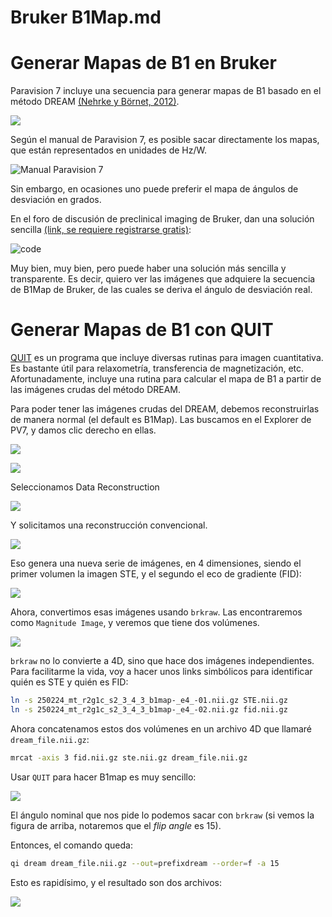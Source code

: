 Bruker B1Map.md
===============

# Generar Mapas de B1 en Bruker


Paravision 7 incluye una secuencia para generar mapas de B1 basado en el método DREAM [(Nehrke y Börnet, 2012)](https://onlinelibrary.wiley.com/doi/10.1002/mrm.24158).

![](images/2025-02-25-09-35-41.png)

Según el manual de Paravision 7, es posible sacar directamente los mapas, que están representados en unidades de Hz/W. 

![Manual Paravision 7](images/B1map_PV7manual.png)

Sin embargo, en ocasiones uno puede preferir el mapa de ángulos de desviación en grados. 

En el foro de discusión de preclinical imaging de Bruker, dan una solución sencilla [(link, se requiere registrarse gratis)](https://pci-community.com/t/b1-mapping/900/11):

![code](images/B1map_pciforum.png)

Muy bien, muy bien, pero puede haber una solución más sencilla y transparente. Es decir, quiero ver las imágenes que adquiere la secuencia de B1Map de Bruker, de las cuales se deriva el ángulo de desviación real. 

# Generar Mapas de B1 con QUIT

[QUIT](https://quit.readthedocs.io/en/latest/) es un programa que incluye diversas rutinas para imagen cuantitativa. Es bastante útil para relaxometría, transferencia de magnetización, etc. Afortunadamente, incluye una rutina para calcular el mapa de B1 a partir de las imágenes crudas del método DREAM.

Para poder tener las imágenes crudas del DREAM, debemos reconstruirlas de manera normal (el default es B1Map). Las buscamos en el Explorer de PV7, y damos clic derecho en ellas.

![](images/2025-02-25-09-36-37.png)

![](images/2025-02-25-09-36-45.png)

Seleccionamos Data Reconstruction

![](images/2025-02-25-09-36-58.png)

Y solicitamos una reconstrucción convencional.

![](images/2025-02-25-09-37-10.png)

Eso genera una nueva serie de imágenes, en 4 dimensiones, siendo el primer volumen la imagen STE, y el segundo el eco de gradiente (FID):

![](images/2025-02-25-09-38-37.png)

Ahora, convertimos esas imágenes usando `brkraw`. Las encontraremos como `Magnitude Image`, y veremos que tiene dos volúmenes.

![](images/2025-02-25-09-40-09.png)


`brkraw` no lo convierte a 4D, sino que hace dos imágenes independientes. Para facilitarme la vida, voy a hacer unos links simbólicos para identificar quién es STE y quién es FID:

```bash
ln -s 250224_mt_r2g1c_s2_3_4_3_b1map-_e4_-01.nii.gz STE.nii.gz
ln -s 250224_mt_r2g1c_s2_3_4_3_b1map-_e4_-02.nii.gz fid.nii.gz
```

Ahora concatenamos estos dos volúmenes en un archivo 4D que llamaré `dream_file.nii.gz`:

```bash
mrcat -axis 3 fid.nii.gz ste.nii.gz dream_file.nii.gz
```

Usar `QUIT` para hacer B1map es muy sencillo:

![](images/2025-02-25-09-45-52.png)

El ángulo nominal que nos pide lo podemos sacar con `brkraw` (si vemos la figura de arriba, notaremos que el _flip angle_ es 15).

Entonces, el comando queda:

```bash
qi dream dream_file.nii.gz --out=prefixdream --order=f -a 15
```

Esto es rapidísimo, y el resultado son dos archivos:

![](images/2025-02-25-09-49-48.png)
